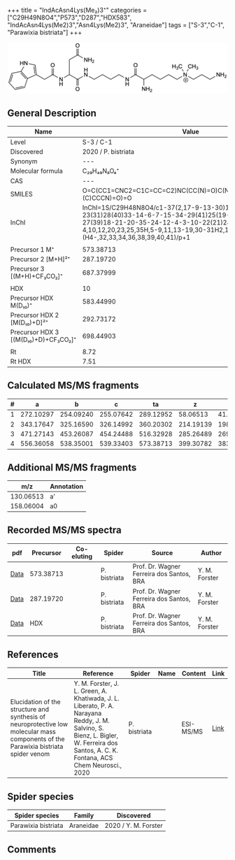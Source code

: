 +++
title = "IndAcAsn4Lys(Me₂)3⁺"
categories = ["C29H49N8O4","P573","D287","HDX583",
"IndAcAsn4Lys(Me2)3","Asn4Lys(Me2)3",
"Araneidae"]
tags = ["S-3","C-1",
"Parawixia bistriata"]
+++

![](/img/IndAcAsn4Lys(Me2)3.png)

## General Description

| Name                       | Value              |
|----------------------------|--------------------|
| Level                      | S-3 / C-1          |
| Discovered                 | 2020 / P. bistriata |
| Synonym                    | ---                |
| Molecular formula          | C₂₉H₄₉N₈O₄⁺                   |
| CAS                        | ---                |
| SMILES | O=C(CC1=CNC2=C1C=CC=C2)NC(CC(N)=O)C(NCCCCNC(C(N)CCCC[N+](C)(C)CCCN)=O)=O  |
| InChI  | InChI=1S/C29H48N8O4/c1-37(2,17-9-13-30)16-8-5-11-23(31)28(40)33-14-6-7-15-34-29(41)25(19-26(32)38)36-27(39)18-21-20-35-24-12-4-3-10-22(21)24/h3-4,10,12,20,23,25,35H,5-9,11,13-19,30-31H2,1-2H3,(H4-,32,33,34,36,38,39,40,41)/p+1  |
|                            |                    |
| Precursor 1  M⁺         | 573.38713                   |
| Precursor 2 [M+H]²⁺       | 287.19720                   |
| Precursor 3 [(M+H)+CF₃CO₂]⁺               | 687.37999                   |
|                            |                    |
| HDX                        | 10                   |
| Precursor HDX    M(D₁₀)⁺   | 583.44990                   |
| Precursor HDX 2 [M(D₁₀)+D]²⁺ | 292.73172                   |
| Precursor HDX 3 [(M(D₁₀)+D)+CF₃CO₂]⁺           | 698.44903                   |
|                            |                    |
| Rt                         | 8.72                   |
| Rt HDX                     | 7.51                   |

## Calculated MS/MS fragments

| # | a         | b         | c         | ta        | z         | y         | tz        |
|---|-----------|-----------|-----------|-----------|-----------|-----------|-----------|
| 1 | 272.10297 | 254.09240 | 255.07642 | 289.12952 | 58.06513 | 41.03858 | 103.12297 |
| 2 | 343.17647 | 325.16590 | 326.14992 | 360.20302 | 214.19139 | 198.17266 | 231.21794 |
| 3 | 471.27143 | 453.26087 | 454.24488 | 516.32928 | 285.26489 | 269.24616 | 302.29144 |
| 4 | 556.36058 | 538.35001 | 539.33403 | 573.38713 | 399.30782 | 383.28909 | 416.33436 |


## Additional MS/MS fragments

| m/z | Annotation |
|-----|------------|
| 130.06513 | a'         |
| 158.06004 | a0         |

## Recorded MS/MS spectra

| pdf                                             | Precursor | Co-eluting | Spider      | Source                       | Author        |
|-------------------------------------------------|-----------|------------|-------------|------------------------------|---------------|
| [Data](/pdf/P-bistriata/573_IndAcAsn4Lys(Me2)3_Pb.pdf) | 573.38713 |           | P. bistriata | Prof. Dr. Wagner Ferreira dos Santos, BRA  | Y. M. Forster |
| [Data](/pdf/P-bistriata/573_IndAcAsn4Lys(Me2)3_Pb_2.pdf) | 287.19720 |           | P. bistriata | Prof. Dr. Wagner Ferreira dos Santos, BRA  | Y. M. Forster |
| [Data](/pdf/P-bistriata/573_IndAcAsn4Lys(Me2)3_Pb_HDX.pdf) | HDX |           | P. bistriata | Prof. Dr. Wagner Ferreira dos Santos, BRA  | Y. M. Forster |

## References

| Title | Reference | Spider | Name | Content | Link |
|-------|-----------|--------|------|---------|------|
| Elucidation of the structure and synthesis of neuroprotective low molecular mass components of the Parawixia bistriata spider venom      | Y. M. Forster, J. L. Green, A. Khatiwada, J. L. Liberato, P. A. Narayana Reddy, J. M. Salvino, S. Bienz, L. Bigler, W. Ferreira dos Santos, A. C. K. Fontana, ACS Chem Neurosci., 2020          | P. bistriata       |      | ESI-MS/MS        | [Link](https://pubs.acs.org/doi/10.1021/acschemneuro.0c00007)     |

## Spider species

| Spider species     | Family     | Discovered           |
|--------------------|------------|----------------------|
| Parawixia bistriata | Araneidae | 2020 / Y. M. Forster |


## Comments